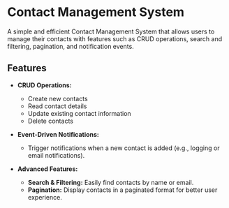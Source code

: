 # Contact Management System

A simple and efficient Contact Management System that allows users to manage their contacts with features such as CRUD operations, search and filtering, pagination, and notification events.

## Features

- **CRUD Operations:**
  - Create new contacts
  - Read contact details
  - Update existing contact information
  - Delete contacts

- **Event-Driven Notifications:**
  - Trigger notifications when a new contact is added (e.g., logging or email notifications).

- **Advanced Features:**
  - **Search & Filtering:** Easily find contacts by name or email.
  - **Pagination:** Display contacts in a paginated format for better user experience.
